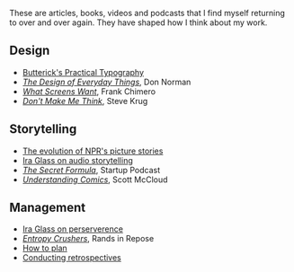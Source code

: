 These are articles, books, videos and podcasts that I find myself returning to over and over again. They have shaped how I think about my work.

## Design
- [Butterick's Practical Typography](http://practicaltypography.com)
- [*The Design of Everyday Things*](http://www.amazon.com/Design-Everyday-Things-Revised-Expanded/dp/0465050654/ref=sr_1_1?s=books&ie=UTF8&qid=1453827743&sr=1-1&keywords=don+norman+the+design+of+everyday+things), Don Norman
- [*What Screens Want*](http://www.frankchimero.com/writing/what-screens-want/), Frank Chimero
- [*Don't Make Me Think*](http://www.amazon.com/Dont-Make-Think-Revisited-Usability/dp/0321965515/ref=sr_1_1?s=books&ie=UTF8&qid=1453827919&sr=1-1&keywords=don%27t+make+me+think), Steve Krug


## Storytelling

- [The evolution of NPR's picture stories](https://source.opennews.org/en-US/learning/evolution-nprs-picture-stories/)
- [Ira Glass on audio storytelling](https://youtube.com/watch?v=loxJ3FtCJJA)
- [*The Secret Formula*](https://gimletmedia.com/episode/16-the-secret-formula/), Startup Podcast 
- [*Understanding Comics*](http://www.amazon.com/Understanding-Comics-Invisible-Scott-McCloud/dp/006097625X/ref=sr_1_1?s=books&ie=UTF8&qid=1453827847&sr=1-1&keywords=scott+mccloud+understanding+comics), Scott McCloud

## Management

- [Ira Glass on perserverence](https://vimeo.com/85040589)
- [*Entropy Crushers*](http://randsinrepose.com/archives/entropy-crushers/), Rands in Repose
- [How to plan](https://lengstorf.com/effective-project-planning/)
- [Conducting retrospectives](http://happyhacks.tumblr.com/post/116464561825/conduct-regular-retrospectives)